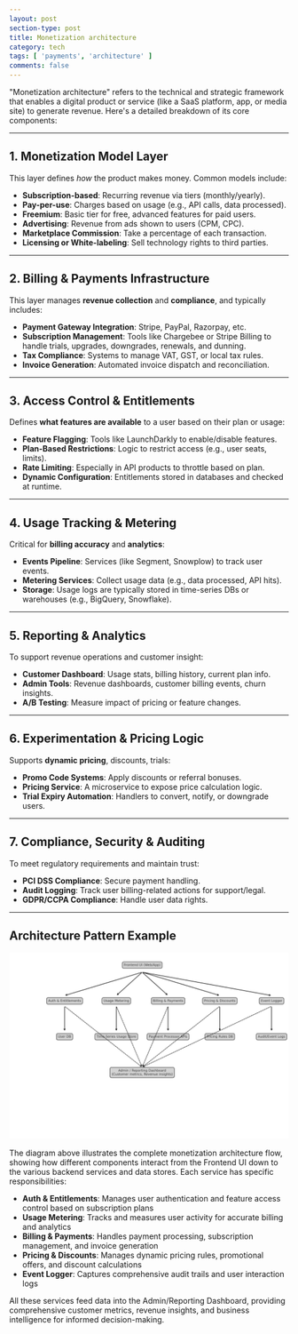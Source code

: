```yaml
---
layout: post
section-type: post
title: Monetization architecture
category: tech
tags: [ 'payments', 'architecture' ]
comments: false
---
```


"Monetization architecture" refers to the technical and strategic framework that enables a digital product or service (like a SaaS platform, app, or media site) to generate revenue. Here's a detailed breakdown of its core components:

---

## **1. Monetization Model Layer**

This layer defines *how* the product makes money. Common models include:

* **Subscription-based**: Recurring revenue via tiers (monthly/yearly).
* **Pay-per-use**: Charges based on usage (e.g., API calls, data processed).
* **Freemium**: Basic tier for free, advanced features for paid users.
* **Advertising**: Revenue from ads shown to users (CPM, CPC).
* **Marketplace Commission**: Take a percentage of each transaction.
* **Licensing or White-labeling**: Sell technology rights to third parties.

---

## **2. Billing & Payments Infrastructure**

This layer manages **revenue collection** and **compliance**, and typically includes:

* **Payment Gateway Integration**: Stripe, PayPal, Razorpay, etc.
* **Subscription Management**: Tools like Chargebee or Stripe Billing to handle trials, upgrades, downgrades, renewals, and dunning.
* **Tax Compliance**: Systems to manage VAT, GST, or local tax rules.
* **Invoice Generation**: Automated invoice dispatch and reconciliation.

---

## **3. Access Control & Entitlements**

Defines **what features are available** to a user based on their plan or usage:

* **Feature Flagging**: Tools like LaunchDarkly to enable/disable features.
* **Plan-Based Restrictions**: Logic to restrict access (e.g., user seats, limits).
* **Rate Limiting**: Especially in API products to throttle based on plan.
* **Dynamic Configuration**: Entitlements stored in databases and checked at runtime.

---

## **4. Usage Tracking & Metering**

Critical for **billing accuracy** and **analytics**:

* **Events Pipeline**: Services (like Segment, Snowplow) to track user events.
* **Metering Services**: Collect usage data (e.g., data processed, API hits).
* **Storage**: Usage logs are typically stored in time-series DBs or warehouses (e.g., BigQuery, Snowflake).

---

## **5. Reporting & Analytics**

To support revenue operations and customer insight:

* **Customer Dashboard**: Usage stats, billing history, current plan info.
* **Admin Tools**: Revenue dashboards, customer billing events, churn insights.
* **A/B Testing**: Measure impact of pricing or feature changes.

---

## **6. Experimentation & Pricing Logic**

Supports **dynamic pricing**, discounts, trials:

* **Promo Code Systems**: Apply discounts or referral bonuses.
* **Pricing Service**: A microservice to expose price calculation logic.
* **Trial Expiry Automation**: Handlers to convert, notify, or downgrade users.

---

## **7. Compliance, Security & Auditing**

To meet regulatory requirements and maintain trust:

* **PCI DSS Compliance**: Secure payment handling.
* **Audit Logging**: Track user billing-related actions for support/legal.
* **GDPR/CCPA Compliance**: Handle user data rights.

---

## **Architecture Pattern Example**

![Monetization Architecture Diagram](/assets/images/monetization-architecture-diagram.png)

The diagram above illustrates the complete monetization architecture flow, showing how different components interact from the Frontend UI down to the various backend services and data stores. Each service has specific responsibilities:

- **Auth & Entitlements**: Manages user authentication and feature access control based on subscription plans
- **Usage Metering**: Tracks and measures user activity for accurate billing and analytics
- **Billing & Payments**: Handles payment processing, subscription management, and invoice generation
- **Pricing & Discounts**: Manages dynamic pricing rules, promotional offers, and discount calculations
- **Event Logger**: Captures comprehensive audit trails and user interaction logs

All these services feed data into the Admin/Reporting Dashboard, providing comprehensive customer metrics, revenue insights, and business intelligence for informed decision-making.


